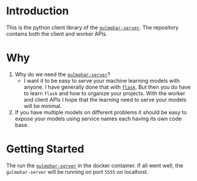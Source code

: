# Introduction

This is the python client library of the [`gulmohar-server`](https://github.com/shishirpy/gulmohar-server). The repository contains both the client and worker APIs.

# Why

1. Why do we need the [`gulmohar-server`](https://github.com/shishirpy/gulmohar-server)? 
    * I want it to be easy to serve your machine learning models with anyone. I have generally done that with [`flask`](https://flask.palletsprojects.com/). But then you do have to learn `flask` and how to organize your projects. With the worker and client APIs I hope that the learning need to serve your models will be minimal.
1. If you have multiple models on different problems it should be easy to expose your models using service names each having its own code base.

# Getting Started

The run the [`gulmohar-server`](https://github.com/shishirpy/gulmohar-server) in the docker container. If all went well, the `gulmohar-server` will be running on port `5555` on localhost. 



